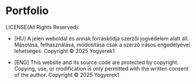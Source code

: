 # Portfolio

LICENSE(All Rights Reserved):
- [HU] A jelen weboldal és annak forráskódja szerzői jogvédelem alatt áll.
Másolása, felhasználása, módosítása csak a szerző írásos engedélyével lehetséges.
Copyright © 2025 Yogyerek1

- [ENG] This website and its source code are protected by copyright.
Copying, use, or modification is only permitted with the written consent of the author.
Copyright © 2025 Yogyerek1
